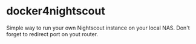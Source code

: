 # docker4nightscout
Simple way to run your own Nightscout instance on your local NAS. Don't forget to redirect port on yout router.
